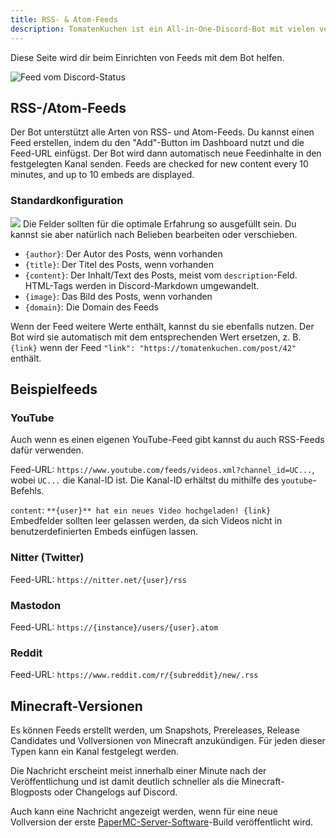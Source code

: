 ```yaml
---
title: RSS- & Atom-Feeds
description: TomatenKuchen ist ein All-in-One-Discord-Bot mit vielen verschiedenen Funktionen. Erklärt, wie RSS- und Atom-Feeds verwendet werden können
---
```


Diese Seite wird dir beim Einrichten von Feeds mit dem Bot helfen.

![Feed vom Discord-Status](/img/feed_example.png)

## RSS-/Atom-Feeds
Der Bot unterstützt alle Arten von RSS- und Atom-Feeds. Du kannst einen Feed erstellen, indem du den "Add"-Button im Dashboard nutzt und die Feed-URL einfügst.
Der Bot wird dann automatisch neue Feedinhalte in den festgelegten Kanal senden.
Feeds are checked for new content every 10 minutes, and up to 10 embeds are displayed.

### Standardkonfiguration
![](/img/rss_feeds_default.png)
Die Felder sollten für die optimale Erfahrung so ausgefüllt sein. Du kannst sie aber natürlich nach Belieben bearbeiten oder verschieben.

- `{author}`: Der Autor des Posts, wenn vorhanden
- `{title}`: Der Titel des Posts, wenn vorhanden
- `{content}`: Der Inhalt/Text des Posts, meist vom `description`-Feld. HTML-Tags werden in Discord-Markdown umgewandelt.
- `{image}`: Das Bild des Posts, wenn vorhanden
- `{domain}`: Die Domain des Feeds

Wenn der Feed weitere Werte enthält, kannst du sie ebenfalls nutzen. Der Bot wird sie automatisch mit dem entsprechenden Wert ersetzen, z. B. `{link}` wenn der Feed `"link": "https://tomatenkuchen.com/post/42"` enthält.

## Beispielfeeds

### YouTube
Auch wenn es einen eigenen YouTube-Feed gibt kannst du auch RSS-Feeds dafür verwenden.

Feed-URL: `https://www.youtube.com/feeds/videos.xml?channel_id=UC...`, wobei `UC...` die Kanal-ID ist. Die Kanal-ID erhältst du mithilfe des `youtube`-Befehls.

`content`: `**{user}** hat ein neues Video hochgeladen! {link}`
Embedfelder sollten leer gelassen werden, da sich Videos nicht in benutzerdefinierten Embeds einfügen lassen.

### Nitter (Twitter)
Feed-URL: `https://nitter.net/{user}/rss`

### Mastodon
Feed-URL: `https://{instance}/users/{user}.atom`

### Reddit
Feed-URL: `https://www.reddit.com/r/{subreddit}/new/.rss`

## Minecraft-Versionen

Es können Feeds erstellt werden, um Snapshots, Prereleases, Release Candidates und Vollversionen von Minecraft anzukündigen. Für jeden dieser Typen kann ein Kanal festgelegt werden.

Die Nachricht erscheint meist innerhalb einer Minute nach der Veröffentlichung und ist damit deutlich schneller als die Minecraft-Blogposts oder Changelogs auf Discord.

Auch kann eine Nachricht angezeigt werden, wenn für eine neue Vollversion der erste [PaperMC-Server-Software](https://papermc.io)-Build veröffentlicht wird.
